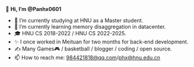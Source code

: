👋 **Hi, I’m @Panhx0601**
- 🔭 I’m currently studying at HNU as a Master student.
- 🌱 I’m currently learning memory disaggregation in datacenter.
- 🎓 HNU CS 2018-2022 / HNU CS 2022-2025.
- ✨ I once worked in Meituan for two months for back-end development.
- ✍ Many Games🎮 / basketball / blogger / coding / open source.
- 📫 How to reach me: [984421818@qq.com](mailto:984421818@qq.com)/[phx@hnu.edu.cn](mailto:phx@hnu.edu.cn)

<!---
Panhx0601/Panhx0601 is a ✨ special ✨ repository because its `README.md` (this file) appears on your GitHub profile.
You can click the Preview link to take a look at your changes.
--->
